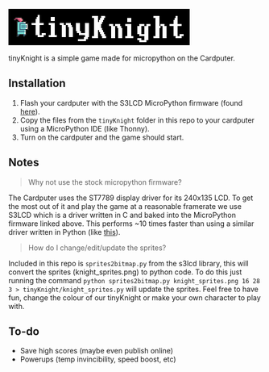 ![](title.png)

tinyKnight is a simple game made for micropython on the Cardputer.

## Installation

1. Flash your cardputer with the S3LCD MicroPython firmware (found [here](https://github.com/russhughes/s3lcd/tree/main/firmware/ESP32_GENERIC_S3_8MiB)).
2. Copy the files from the `tinyKnight` folder in this repo to your cardputer using a MicroPython IDE (like Thonny).
3. Turn on the cardputer and the game should start.

## Notes

> Why not use the stock micropython firmware?

The Cardputer uses the ST7789 display driver for its 240x135 LCD. To get the most out of it and play the game at a reasonable framerate we use S3LCD which is a driver written in C and baked into the MicroPython firmware linked above. This performs ~10 times faster than using a similar driver written in Python (like [this](https://github.com/russhughes/st7789py_mpy/)).

> How do I change/edit/update the sprites?

Included in this repo is `sprites2bitmap.py` from the s3lcd library, this will convert the sprites (knight_sprites.png) to python code. To do this just running the command `python sprites2bitmap.py knight_sprites.png 16 28 3 > tinyKnight/knight_sprites.py` will update the sprites. Feel free to have fun, change the colour of our tinyKnight or make your own character to play with.

## To-do

- Save high scores (maybe even publish online)
- Powerups (temp invincibility, speed boost, etc)
